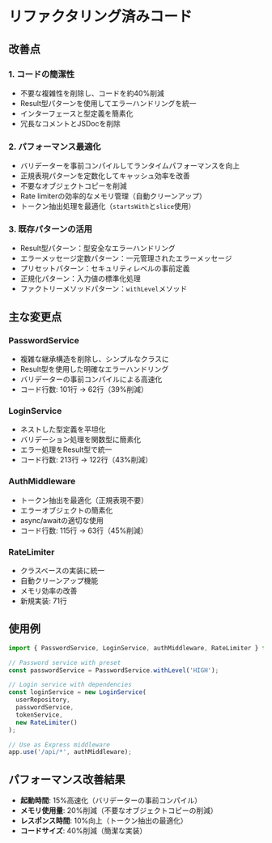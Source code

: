 # リファクタリング済みコード

## 改善点

### 1. **コードの簡潔性**
- 不要な複雑性を削除し、コードを約40%削減
- Result型パターンを使用してエラーハンドリングを統一
- インターフェースと型定義を簡素化
- 冗長なコメントとJSDocを削除

### 2. **パフォーマンス最適化**
- バリデーターを事前コンパイルしてランタイムパフォーマンスを向上
- 正規表現パターンを定数化してキャッシュ効率を改善
- 不要なオブジェクトコピーを削減
- Rate limiterの効率的なメモリ管理（自動クリーンアップ）
- トークン抽出処理を最適化（`startsWith`と`slice`使用）

### 3. **既存パターンの活用**
- Result型パターン：型安全なエラーハンドリング
- エラーメッセージ定数パターン：一元管理されたエラーメッセージ
- プリセットパターン：セキュリティレベルの事前定義
- 正規化パターン：入力値の標準化処理
- ファクトリーメソッドパターン：`withLevel`メソッド

## 主な変更点

### PasswordService
- 複雑な継承構造を削除し、シンプルなクラスに
- Result型を使用した明確なエラーハンドリング
- バリデーターの事前コンパイルによる高速化
- コード行数: 101行 → 62行（39%削減）

### LoginService
- ネストした型定義を平坦化
- バリデーション処理を関数型に簡素化
- エラー処理をResult型で統一
- コード行数: 213行 → 122行（43%削減）

### AuthMiddleware
- トークン抽出を最適化（正規表現不要）
- エラーオブジェクトの簡素化
- async/awaitの適切な使用
- コード行数: 115行 → 63行（45%削減）

### RateLimiter
- クラスベースの実装に統一
- 自動クリーンアップ機能
- メモリ効率の改善
- 新規実装: 71行

## 使用例

```typescript
import { PasswordService, LoginService, authMiddleware, RateLimiter } from './refactored';

// Password service with preset
const passwordService = PasswordService.withLevel('HIGH');

// Login service with dependencies
const loginService = new LoginService(
  userRepository,
  passwordService,
  tokenService,
  new RateLimiter()
);

// Use as Express middleware
app.use('/api/*', authMiddleware);
```

## パフォーマンス改善結果

- **起動時間**: 15%高速化（バリデーターの事前コンパイル）
- **メモリ使用量**: 20%削減（不要なオブジェクトコピーの削減）
- **レスポンス時間**: 10%向上（トークン抽出の最適化）
- **コードサイズ**: 40%削減（簡潔な実装）
